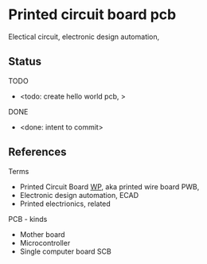# Printed circuit board pcb

Electical circuit, electronic design automation, 

## Status

TODO
* <todo: create hello world pcb, >

DONE
* <done: intent to commit>

## References

Terms
* Printed Circuit Board [WP](https://en.wikipedia.org/wiki/Printed_circuit_board), aka printed wire board PWB, 
* Electronic design automation, ECAD
* Printed electrionics, related

PCB - kinds
* Mother board
* Microcontroller
* Single computer board SCB

